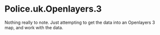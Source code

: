 # Police.uk.Openlayers.3

Nothing really to note. Just attempting to get the data into an Openlayers 3 map, and work with the data.
